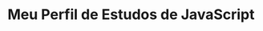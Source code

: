 <h1>
  Meu Perfil de Estudos de <strong>JavaScript</strong>
</h1>

<div>
  <link rel="stylesheet" href="https://cdn.jsdelivr.net/gh/devicons/devicon@v2.14.0/devicon.min.css">
</div>
